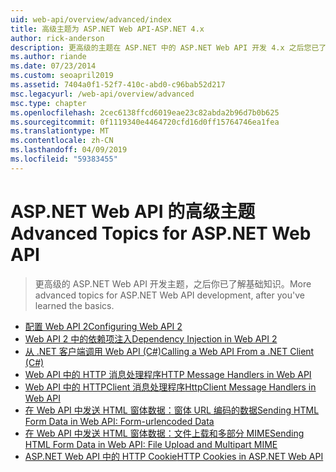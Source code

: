 ```yaml
---
uid: web-api/overview/advanced/index
title: 高级主题为 ASP.NET Web API-ASP.NET 4.x
author: rick-anderson
description: 更高级的主题在 ASP.NET 中的 ASP.NET Web API 开发 4.x 之后您已了解基础知识。
ms.author: riande
ms.date: 07/23/2014
ms.custom: seoapril2019
ms.assetid: 7404a0f1-52f7-410c-abd0-c96bab52d217
msc.legacyurl: /web-api/overview/advanced
msc.type: chapter
ms.openlocfilehash: 2cec6138ffcd6019eae23c82abda2b96d7b0b625
ms.sourcegitcommit: 0f1119340e4464720cfd16d0ff15764746ea1fea
ms.translationtype: MT
ms.contentlocale: zh-CN
ms.lasthandoff: 04/09/2019
ms.locfileid: "59383455"
---
```

# <a name="advanced-topics-for-aspnet-web-api"></a><span data-ttu-id="c4792-103">ASP.NET Web API 的高级主题</span><span class="sxs-lookup"><span data-stu-id="c4792-103">Advanced Topics for ASP.NET Web API</span></span>

> <span data-ttu-id="c4792-104">更高级的 ASP.NET Web API 开发主题，之后你已了解基础知识。</span><span class="sxs-lookup"><span data-stu-id="c4792-104">More advanced topics for ASP.NET Web API development, after you've learned the basics.</span></span>


- [<span data-ttu-id="c4792-105">配置 Web API 2</span><span class="sxs-lookup"><span data-stu-id="c4792-105">Configuring Web API 2</span></span>](configuring-aspnet-web-api.md)
- [<span data-ttu-id="c4792-106">Web API 2 中的依赖项注入</span><span class="sxs-lookup"><span data-stu-id="c4792-106">Dependency Injection in Web API 2</span></span>](dependency-injection.md)
- [<span data-ttu-id="c4792-107">从 .NET 客户端调用 Web API (C#)</span><span class="sxs-lookup"><span data-stu-id="c4792-107">Calling a Web API From a .NET Client (C#)</span></span>](calling-a-web-api-from-a-net-client.md)
- [<span data-ttu-id="c4792-108">Web API 中的 HTTP 消息处理程序</span><span class="sxs-lookup"><span data-stu-id="c4792-108">HTTP Message Handlers in Web API</span></span>](http-message-handlers.md)
- [<span data-ttu-id="c4792-109">Web API 中的 HTTPClient 消息处理程序</span><span class="sxs-lookup"><span data-stu-id="c4792-109">HttpClient Message Handlers in Web API</span></span>](httpclient-message-handlers.md)
- [<span data-ttu-id="c4792-110">在 Web API 中发送 HTML 窗体数据：窗体 URL 编码的数据</span><span class="sxs-lookup"><span data-stu-id="c4792-110">Sending HTML Form Data in Web API: Form-urlencoded Data</span></span>](sending-html-form-data-part-1.md)
- [<span data-ttu-id="c4792-111">在 Web API 中发送 HTML 窗体数据：文件上载和多部分 MIME</span><span class="sxs-lookup"><span data-stu-id="c4792-111">Sending HTML Form Data in Web API: File Upload and Multipart MIME</span></span>](sending-html-form-data-part-2.md)
- [<span data-ttu-id="c4792-112">ASP.NET Web API 中的 HTTP Cookie</span><span class="sxs-lookup"><span data-stu-id="c4792-112">HTTP Cookies in ASP.NET Web API</span></span>](http-cookies.md)
